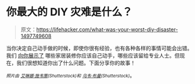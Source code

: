 # 你最大的 DIY 灾难是什么？

> 原文：<https://lifehacker.com/what-was-your-worst-diy-disaster-1497749608>

当你决定自己动手做的时候，即使你很有经验，也有各种各样的事情可能会出错。我们 [向你展示了](http://lifehacker.com/which-home-improvements-can-i-diy-and-which-should-i-le-487207936) 哪些家居装修你应该自己动手，哪些应该留给专业人士。但现在，我们很想知道你出了什么问题。下面分享你的故事！



*<small>照片由</small>* [*<small>艾琳娜·施韦策</small>*](http://www.shutterstock.com/pic.mhtml?id=110179493&src=id)*<small>(Shutterstock)和</small>* [*<small>乌韦·布曼</small>*](http://www.shutterstock.com/pic.mhtml?id=147038117&src=id)*<small>(Shutterstock)</small>*。